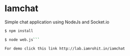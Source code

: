 Iamchat
========

Simple chat application using NodeJs and Socket.io

```sh
$ npm install

$ node web.js```

For demo click this link http://lab.iamrohit.in/iamchat
 

